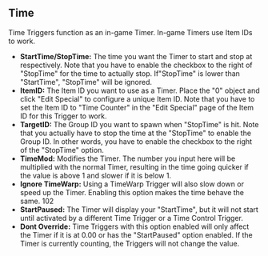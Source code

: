## Time
Time Triggers function as an in-game Timer. In-game Timers use Item IDs to work.

- **StartTime/StopTime:** The time you want the Timer to start and stop at respectively. Note that you have to enable the checkbox to the right of "StopTime" for the time to actually stop. If"StopTime" is lower than "StartTime", "StopTime" will be ignored.
- **ItemID:** The Item ID you want to use as a Timer. Place the "0" object and click "Edit Special" to configure a unique Item ID. Note that you have to set the Item ID to "Time Counter" in the "Edit Special" page of the Item ID for this Trigger to work.
- **TargetID:** The Group ID you want to spawn when "StopTime" is hit. Note that you actually have to stop the time at the "StopTime" to enable the Group ID. In other words, you have to enable the checkbox to the right of the "StopTime" option.
- **TimeMod:** Modifies the Timer. The number you input here will be multiplied with the normal Timer, resulting in the time going quicker if the value is above 1 and slower if it is below 1.
- **Ignore TimeWarp:** Using a TimeWarp Trigger will also slow down or speed up the Timer. Enabling this option makes the time behave the same. 102
- **StartPaused:** The Timer will display your "StartTime", but it will not start until activated by a different Time Trigger or a Time Control Trigger.
- **Dont Override:** Time Triggers with this option enabled will only affect the Timer if it is at 0.00 or has the "StartPaused" option enabled. If the Timer is currently counting, the Triggers will not change the value.